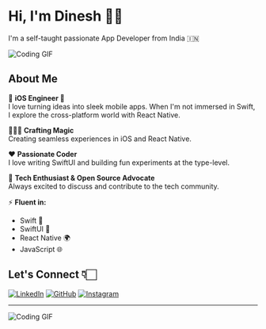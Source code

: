 # Hi, I'm Dinesh 👋🏻



I'm a self-taught passionate App Developer from India 🇮🇳

![Coding GIF](https://media.giphy.com/media/2IudUHdI075HL02Pkk/giphy.gif)

## About Me

💼 **iOS Engineer **  
I love turning ideas into sleek mobile apps. When I'm not immersed in Swift, I explore the cross-platform world with React Native.



🧑🏻‍💻 **Crafting Magic**  
Creating seamless experiences in iOS and React Native.



❤️ **Passionate Coder**  
I love writing SwiftUI and building fun experiments at the type-level.



💬 **Tech Enthusiast & Open Source Advocate**  
Always excited to discuss and contribute to the tech community.



⚡ **Fluent in:**  
- Swift 🚀  
- SwiftUI 🎨  
- React Native 🌍  
- JavaScript 🌐  



## Let's Connect 👇🏻

[![LinkedIn](https://img.shields.io/badge/-LinkedIn-blue?style=flat-square&logo=linkedin&logoColor=white)](https://www.linkedin.com/in/dinesh-singh-60a0551a2)
[![GitHub](https://img.shields.io/badge/-GitHub-333?style=flat-square&logo=github&logoColor=white)](https://github.com/itzdinesh)
[![Instagram](https://img.shields.io/badge/-Instagram-E4405F?style=flat-square&logo=instagram&logoColor=white)](https://instagram.com/curious.login)

---

![Coding GIF](https://media.giphy.com/media/ZVik7pBtu9dNS/giphy.gif)

